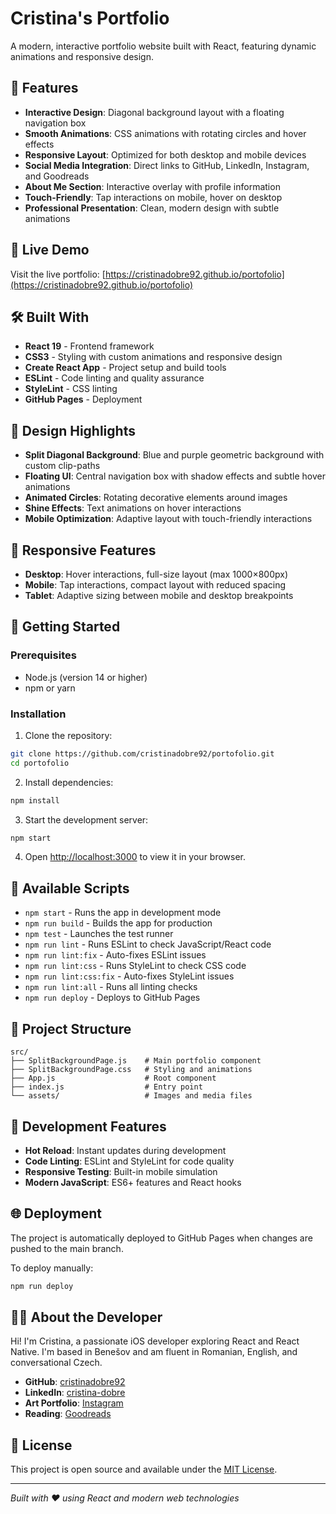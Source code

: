 # Cristina's Portfolio

A modern, interactive portfolio website built with React, featuring dynamic animations and responsive design.

## 🌟 Features

- **Interactive Design**: Diagonal background layout with a floating navigation box
- **Smooth Animations**: CSS animations with rotating circles and hover effects
- **Responsive Layout**: Optimized for both desktop and mobile devices
- **Social Media Integration**: Direct links to GitHub, LinkedIn, Instagram, and Goodreads
- **About Me Section**: Interactive overlay with profile information
- **Touch-Friendly**: Tap interactions on mobile, hover on desktop
- **Professional Presentation**: Clean, modern design with subtle animations

## 🚀 Live Demo

Visit the live portfolio: [https://cristinadobre92.github.io/portofolio](https://cristinadobre92.github.io/portofolio)

## 🛠️ Built With

- **React 19** - Frontend framework
- **CSS3** - Styling with custom animations and responsive design
- **Create React App** - Project setup and build tools
- **ESLint** - Code linting and quality assurance
- **StyleLint** - CSS linting
- **GitHub Pages** - Deployment

## 🎨 Design Highlights

- **Split Diagonal Background**: Blue and purple geometric background with custom clip-paths
- **Floating UI**: Central navigation box with shadow effects and subtle hover animations
- **Animated Circles**: Rotating decorative elements around images
- **Shine Effects**: Text animations on hover interactions
- **Mobile Optimization**: Adaptive layout with touch-friendly interactions

## 📱 Responsive Features

- **Desktop**: Hover interactions, full-size layout (max 1000×800px)
- **Mobile**: Tap interactions, compact layout with reduced spacing
- **Tablet**: Adaptive sizing between mobile and desktop breakpoints

## 🚀 Getting Started

### Prerequisites

- Node.js (version 14 or higher)
- npm or yarn

### Installation

1. Clone the repository:

```bash
git clone https://github.com/cristinadobre92/portofolio.git
cd portofolio
```

2. Install dependencies:

```bash
npm install
```

3. Start the development server:

```bash
npm start
```

4. Open [http://localhost:3000](http://localhost:3000) to view it in your browser.

## 📜 Available Scripts

- `npm start` - Runs the app in development mode
- `npm run build` - Builds the app for production
- `npm test` - Launches the test runner
- `npm run lint` - Runs ESLint to check JavaScript/React code
- `npm run lint:fix` - Auto-fixes ESLint issues
- `npm run lint:css` - Runs StyleLint to check CSS code
- `npm run lint:css:fix` - Auto-fixes StyleLint issues
- `npm run lint:all` - Runs all linting checks
- `npm run deploy` - Deploys to GitHub Pages

## 🎯 Project Structure

```
src/
├── SplitBackgroundPage.js    # Main portfolio component
├── SplitBackgroundPage.css   # Styling and animations
├── App.js                    # Root component
├── index.js                  # Entry point
└── assets/                   # Images and media files
```

## 🔧 Development Features

- **Hot Reload**: Instant updates during development
- **Code Linting**: ESLint and StyleLint for code quality
- **Responsive Testing**: Built-in mobile simulation
- **Modern JavaScript**: ES6+ features and React hooks

## 🌐 Deployment

The project is automatically deployed to GitHub Pages when changes are pushed to the main branch.

To deploy manually:

```bash
npm run deploy
```

## 👩‍💻 About the Developer

Hi! I'm Cristina, a passionate iOS developer exploring React and React Native. I'm based in Benešov and am fluent in Romanian, English, and conversational Czech.

- **GitHub**: [cristinadobre92](https://github.com/cristinadobre92)
- **LinkedIn**: [cristina-dobre](https://www.linkedin.com/in/cristina-dobre/)
- **Art Portfolio**: [Instagram](https://www.instagram.com/crisdobreart/)
- **Reading**: [Goodreads](https://www.goodreads.com/user/show/17373011-cristina-dobre)

## 📄 License

This project is open source and available under the [MIT License](LICENSE).

---

_Built with ❤️ using React and modern web technologies_
